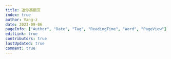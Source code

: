 ```yaml
---
title: 迷你赛丽亚
index: true
author: Vang-z
date: 2023-09-06
pageInfo: ["Author", "Date", "Tag", "ReadingTime", "Word", "PageView"]
editLink: true
contributors: true
lastUpdated: true
comment: true
---
```

